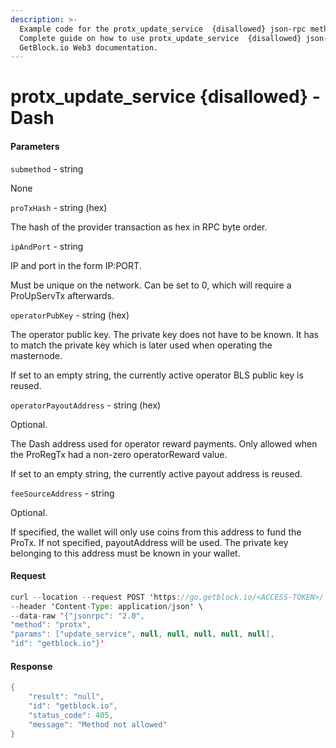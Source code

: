```yaml
---
description: >-
  Example code for the protx_update_service  {disallowed} json-rpc method.
  Сomplete guide on how to use protx_update_service  {disallowed} json-rpc in
  GetBlock.io Web3 documentation.
---
```


# protx\_update\_service {disallowed} - Dash

#### Parameters

`submethod` - string

None

`proTxHash` - string (hex)

The hash of the provider transaction as hex in RPC byte order.

`ipAndPort` - string

IP and port in the form IP:PORT.

Must be unique on the network. Can be set to 0, which will require a ProUpServTx afterwards.

`operatorPubKey` - string (hex)

The operator public key. The private key does not have to be known. It has to match the private key which is later used when operating the masternode.

If set to an empty string, the currently active operator BLS public key is reused.

`operatorPayoutAddress` - string (hex)

Optional.

The Dash address used for operator reward payments. Only allowed when the ProRegTx had a non-zero operatorReward value.

If set to an empty string, the currently active payout address is reused.

`feeSourceAddress` - string

Optional.

If specified, the wallet will only use coins from this address to fund the ProTx. If not specified, payoutAddress will be used. The private key belonging to this address must be known in your wallet.

#### Request

```java
curl --location --request POST 'https://go.getblock.io/<ACCESS-TOKEN>/' \
--header 'Content-Type: application/json' \ 
--data-raw '{"jsonrpc": "2.0",
"method": "protx",
"params": ["update_service", null, null, null, null, null],
"id": "getblock.io"}'
```

#### Response

```java
{
    "result": "null",
    "id": "getblock.io",
    "status_code": 405,
    "message": "Method not allowed"
}
```
